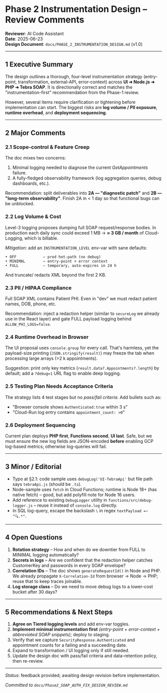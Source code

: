 # Phase 2 Instrumentation Design – Review Comments

**Reviewer**: AI Code Assistant  
**Date**: 2025-06-23  
**Design Document**: `docs/PHASE_2_INSTRUMENTATION_DESIGN.md` (v1.0)

---

## 1 Executive Summary

The design outlines a thorough, four-level instrumentation strategy (entry-point, transformation, external-API, error-context) across **UI ➜ Node.js ➜ PHP ➜ Tebra SOAP**. It is directionally correct and matches the "instrumentation-first" recommendation from the Phase-1 review.  

However, several items require clarification or tightening before implementation can start.  The biggest risks are **log volume / PII exposure**, **runtime overhead**, and **deployment sequencing**.

---

## 2 Major Comments

### 2.1 Scope-control & Feature Creep

The doc mixes two concerns:

1. Minimal logging needed to diagnose the current *GetAppointments* failure.
2. A fully-fledged observability framework (log aggregation queries, debug dashboards, etc.).

Recommendation: split deliverables into **2A — "diagnostic patch"** and **2B — "long-term observability"**.  Finish 2A in < 1 day so that functional bugs can be unblocked.

### 2.2 Log Volume & Cost

Level-3 logging proposes dumping full SOAP request/response bodies.  In production each daily sync could exceed 1 MB → **≈ 3 GB / month** of Cloud-Logging, which is billable.

*Mitigation*: add an `INSTRUMENTATION_LEVEL` env-var with sane defaults:

```
• OFF            – prod hot-path (no debug)
• MINIMAL        – entry-point + error context
• FULL           – temporary, auto-expires in 24 h
```

And truncate/ redacts XML beyond the first 2 KB.

### 2.3 PII / HIPAA Compliance

Full SOAP XML contains Patient PHI.  Even in "dev" we must redact patient names, DOB, phone, etc.

Recommendation: inject a redaction helper (similar to `secureLog` we already use in the React layer) and gate FULL payload logging behind `ALLOW_PHI_LOGS=false`.

### 2.4 Runtime Overhead in Browser

The UI proposal uses `console.group` for every call.  That's harmless, yet the payload-size printing (`JSON.stringify(result)`) may freeze the tab when processing large arrays (>2 k appointments).

Suggestion: print only key metrics (`result.data?.Appointments?.length`) by default; add a `?debug=1` URL flag to enable deep logging.

### 2.5 Testing Plan Needs Acceptance Criteria

The strategy lists 4 test stages but no *pass/fail criteria*.  Add bullets such as:

* "Browser console shows `Authenticated:true` within 3 s"
* "Cloud-Run log entry contains `appointment_count: >0`"

### 2.6 Deployment Sequencing

Current plan deploys **PHP first**, **Functions second**, **UI last**.  Safe, but we must ensure the new log fields are JSON-encoded **before** enabling GCP log-based metrics; otherwise log-queries will fail.

---

## 3 Minor / Editorial

* Typo at §2.1: code sample uses `debugLog('UI-TebraApi'` but file path says `tebraApi.js` (should be `.ts`).
* Node-sample uses `fetch` in Cloud Functions; runtime is Node 18+ (has native fetch) – good, but add polyfill note for Node 16 users.
* Add reference to existing `DebugLogger` utility in `functions/src/debug-logger.js` – reuse it instead of `console.log` directly.
* In SQL log-query, escape the backslash `\` in regex `textPayload =~ "🔍.*"`.

---

## 4 Open Questions

1. **Rotation strategy** – How and when do we downtier from FULL to MINIMAL logging automatically?
2. **Secrets in logs** – Are we confident that the redaction helper catches CustomerKey and passwords in every SOAP envelope?
3. **Correlation IDs** – The doc shows `generateRequestId()` in Node and PHP.  We already propagate `X-Correlation-Id` from browser → Node → PHP; reuse that to keep traces joinable.
4. **Log storage class** – Do we need to move debug logs to a lower-cost bucket after 30 days?

---

## 5 Recommendations & Next Steps

1. **Agree on Tiered logging levels** and add env-var toggles.
2. **Implement minimal instrumentation first** *(entry-point + error-context + abbreviated SOAP snippets)*; deploy to staging.
3. Verify that we capture `SecurityResponse.Authenticated` and appointment counts for a failing and a succeeding date.
4. Expand to transformation / UI logging only if still needed.
5. Update the design doc with pass/fail criteria and data-retention policy, then re-review.

---
*Status*: feedback provided; awaiting design revision before implementation.  

*Committed to `docs/Phase2_SOAP_AUTH_FIX_DESIGN_REVIEW.md`*
